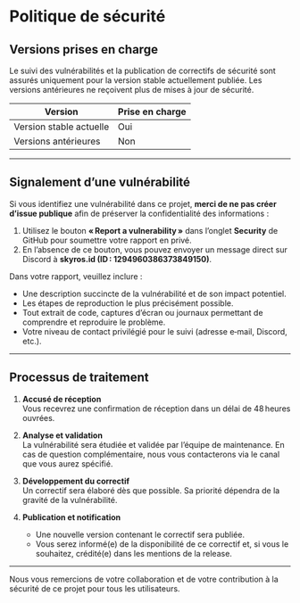 # Politique de sécurité

## Versions prises en charge

Le suivi des vulnérabilités et la publication de correctifs de sécurité sont assurés uniquement pour la version stable actuellement publiée. Les versions antérieures ne reçoivent plus de mises à jour de sécurité.

| Version                       | Prise en charge |
|-------------------------------|-----------------|
| Version stable actuelle       | Oui             |
| Versions antérieures          | Non             |

---

## Signalement d’une vulnérabilité

Si vous identifiez une vulnérabilité dans ce projet, **merci de ne pas créer d’issue publique** afin de préserver la confidentialité des informations :

1. Utilisez le bouton **« Report a vulnerability »** dans l’onglet **Security** de GitHub pour soumettre votre rapport en privé.  
2. En l’absence de ce bouton, vous pouvez envoyer un message direct sur Discord à **skyros.id (ID : 1294960386373849150)**.

Dans votre rapport, veuillez inclure :

- Une description succincte de la vulnérabilité et de son impact potentiel.
- Les étapes de reproduction le plus précisément possible.
- Tout extrait de code, captures d’écran ou journaux permettant de comprendre et reproduire le problème.
- Votre niveau de contact privilégié pour le suivi (adresse e‑mail, Discord, etc.).

---

## Processus de traitement

1. **Accusé de réception**  
   Vous recevrez une confirmation de réception dans un délai de 48 heures ouvrées.

2. **Analyse et validation**  
   La vulnérabilité sera étudiée et validée par l’équipe de maintenance. En cas de question complémentaire, nous vous contacterons via le canal que vous aurez spécifié.

3. **Développement du correctif**  
   Un correctif sera élaboré dès que possible. Sa priorité dépendra de la gravité de la vulnérabilité.

4. **Publication et notification**  
   - Une nouvelle version contenant le correctif sera publiée.  
   - Vous serez informé(e) de la disponibilité de ce correctif et, si vous le souhaitez, crédité(e) dans les mentions de la release.

---

Nous vous remercions de votre collaboration et de votre contribution à la sécurité de ce projet pour tous les utilisateurs.
